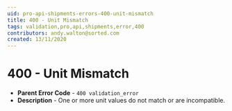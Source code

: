 ```yaml
---
uid: pro-api-shipments-errors-400-unit-mismatch
title: 400 - Unit Mismatch
tags: validation,pro,api,shipments,error,400
contributors: andy.walton@sorted.com
created: 13/11/2020
---
```

# 400 - Unit Mismatch

* **Parent Error Code** - `400 validation_error`
* **Description** - One or more unit values do not match or are incompatible.